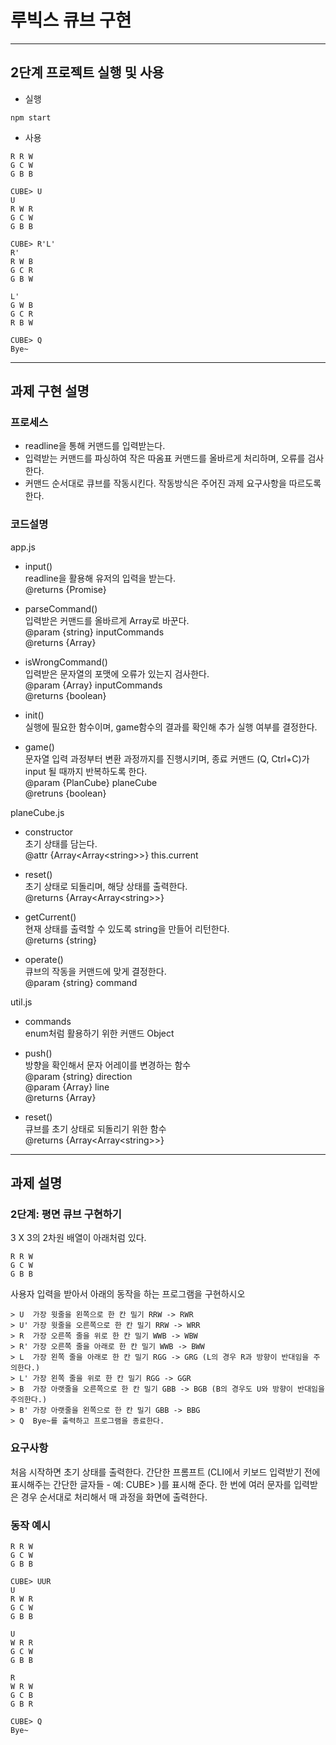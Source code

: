 # 루빅스 큐브 구현

---

## 2단계 프로젝트 실행 및 사용

- 실행

```
npm start
```

- 사용

```
R R W
G C W
G B B

CUBE> U
U
R W R
G C W
G B B

CUBE> R'L'
R'
R W B
G C R
G B W

L'
G W B
G C R
R B W

CUBE> Q
Bye~
```

---

## 과제 구현 설명

### 프로세스

- readline을 통해 커맨드를 입력받는다.
- 입력받는 커맨드를 파싱하여 작은 따옴표 커맨드를 올바르게 처리하며, 오류를 검사한다.
- 커맨드 순서대로 큐브를 작동시킨다. 작동방식은 주어진 과제 요구사항을 따르도록 한다.

### 코드설명

app.js

- input()  
  readline을 활용해 유저의 입력을 받는다.  
  @returns {Promise}

- parseCommand()  
  입력받은 커맨드를 올바르게 Array로 바꾼다.  
  @param {string} inputCommands  
  @returns {Array<string>}

- isWrongCommand()  
  입력받은 문자열의 포맷에 오류가 있는지 검사한다.  
  @param {Array} inputCommands  
  @returns {boolean}

- init()  
  실행에 필요한 함수이며, game함수의 결과를 확인해 추가 실행 여부를 결정한다.

- game()  
  문자열 입력 과정부터 변환 과정까지를 진행시키며, 종료 커맨드 (Q, Ctrl+C)가 input 될 때까지 반복하도록 한다.  
  @param {PlanCube} planeCube  
  @retruns {boolean}

planeCube.js

- constructor  
  초기 상태를 담는다.  
  @attr {Array\<Array\<string\>\>} this.current

- reset()  
  초기 상태로 되돌리며, 해당 상태를 출력한다.  
  @returns {Array\<Array\<string\>\>}

- getCurrent()  
  현재 상태를 출력할 수 있도록 string을 만들어 리턴한다.  
  @returns {string}

- operate()  
  큐브의 작동을 커맨드에 맞게 결정한다.  
  @param {string} command

util.js

- commands  
  enum처럼 활용하기 위한 커맨드 Object

- push()  
  방향을 확인해서 문자 어레이를 변경하는 함수  
  @param {string} direction  
  @param {Array<string>} line  
  @returns {Array<string>}

- reset()  
  큐브를 초기 상태로 되돌리기 위한 함수  
  @returns {Array\<Array\<string\>\>}

---

## 과제 설명

### 2단계: 평면 큐브 구현하기

3 X 3의 2차원 배열이 아래처럼 있다.

```
R R W
G C W
G B B
```

사용자 입력을 받아서 아래의 동작을 하는 프로그램을 구현하시오

```
> U  가장 윗줄을 왼쪽으로 한 칸 밀기 RRW -> RWR
> U' 가장 윗줄을 오른쪽으로 한 칸 밀기 RRW -> WRR
> R  가장 오른쪽 줄을 위로 한 칸 밀기 WWB -> WBW
> R' 가장 오른쪽 줄을 아래로 한 칸 밀기 WWB -> BWW
> L  가장 왼쪽 줄을 아래로 한 칸 밀기 RGG -> GRG (L의 경우 R과 방향이 반대임을 주의한다.)
> L' 가장 왼쪽 줄을 위로 한 칸 밀기 RGG -> GGR
> B  가장 아랫줄을 오른쪽으로 한 칸 밀기 GBB -> BGB (B의 경우도 U와 방향이 반대임을 주의한다.)
> B' 가장 아랫줄을 왼쪽으로 한 칸 밀기 GBB -> BBG
> Q  Bye~를 출력하고 프로그램을 종료한다.
```

### 요구사항

처음 시작하면 초기 상태를 출력한다.
간단한 프롬프트 (CLI에서 키보드 입력받기 전에 표시해주는 간단한 글자들 - 예: CUBE> )를 표시해 준다.
한 번에 여러 문자를 입력받은 경우 순서대로 처리해서 매 과정을 화면에 출력한다.

### 동작 예시

```
R R W
G C W
G B B

CUBE> UUR
U
R W R
G C W
G B B

U
W R R
G C W
G B B

R
W R W
G C B
G B R

CUBE> Q
Bye~
```
